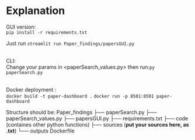 # Explanation
GUI version:  
`pip install -r requirements.txt`

Just run `streamlit run Paper_findings/papersGUI.py`

&nbsp;  
CLI:  
Change your params in <paperSearch_values.py> then run:`py paperSearch.py`  

&nbsp;  
Docker deployment :  
`docker build -t paper-dashboard .`
`docker run -p 8501:8501 paper-dashboard`


Structure should be:
Paper_findings
  ├── paperSearch.py
  ├── paperSearch_values.py
  ├── papersGUI.py
  ├── requirements.txt
  ├── code (containes other python functions)
  ├── sources (**put your sources here, as .txt**)
  └── outputs
Dockerfile